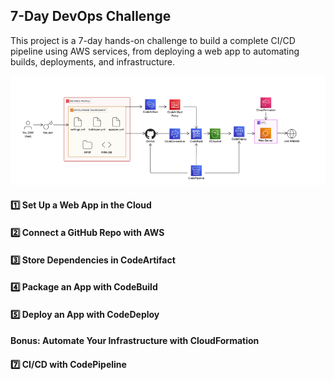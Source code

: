 ## 7-Day DevOps Challenge
This project is a 7-day hands-on challenge to build a complete CI/CD pipeline using AWS services, from deploying a web app to automating builds, deployments, and infrastructure.

![Diagram](image/00.PNG)

#### 1️⃣ Set Up a Web App in the Cloud

#### 2️⃣ Connect a GitHub Repo with AWS
 
#### 3️⃣ Store Dependencies in CodeArtifact

#### 4️⃣ Package an App with CodeBuild

#### 5️⃣ Deploy an App with CodeDeploy

#### Bonus: Automate Your Infrastructure with CloudFormation

#### 7️⃣ CI/CD with CodePipeline

